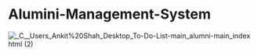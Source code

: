 # Alumini-Management-System
![_C__Users_Ankit%20Shah_Desktop_To-Do-List-main_alumni-main_index html (2)](https://github.com/ankki457/Alumini-Management-System/assets/130775560/590d06d7-f409-455c-b4b1-3654dc86d6df)

